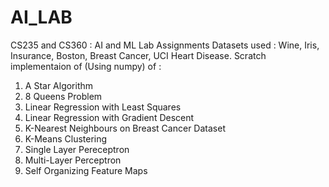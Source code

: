 # AI_LAB
CS235 and CS360 : AI and ML Lab Assignments
Datasets used : Wine, Iris, Insurance, Boston, Breast Cancer, UCI Heart Disease.
Scratch implementaion of (Using numpy) of :
1. A Star Algorithm
2. 8 Queens Problem
3. Linear Regression with Least Squares
4. Linear Regression with Gradient Descent
5. K-Nearest Neighbours on Breast Cancer Dataset
6. K-Means Clustering
7. Single Layer Pereceptron
8. Multi-Layer Perceptron
9. Self Organizing Feature Maps
